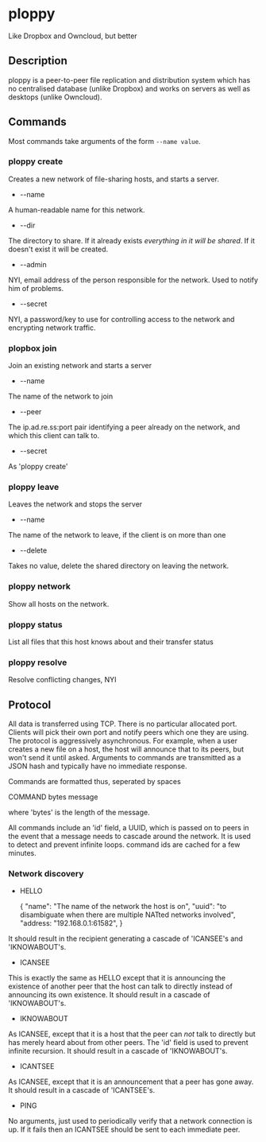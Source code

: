 # ploppy

Like Dropbox and Owncloud, but better

## Description

ploppy is a peer-to-peer file replication and distribution system which has no centralised database (unlike Dropbox) and works on servers as well as desktops (unlike Owncloud).

## Commands

Most commands take arguments of the form `--name value`.

### ploppy create

Creates a new network of file-sharing hosts, and starts a server.

* --name

A human-readable name for this network.

* --dir

The directory to share. If it already exists *everything in it will be
shared*. If it doesn't exist it will be created.

* --admin

NYI, email address of the person responsible for the network. Used to notify
him of problems.

* --secret

NYI, a password/key to use for controlling access to the network and
encrypting network traffic.

### plopbox join

Join an existing network and starts a server

* --name

The name of the network to join

* --peer

The ip.ad.re.ss:port pair identifying a peer already on the network,
and which this client can talk to.

* --secret

As 'ploppy create'

### ploppy leave

Leaves the network and stops the server

* --name

The name of the network to leave, if the client is on more than one

* --delete

Takes no value, delete the shared directory on leaving the network.

### ploppy network

Show all hosts on the network.

### ploppy status

List all files that this host knows about and their transfer status

### ploppy resolve

Resolve conflicting changes, NYI

## Protocol

All data is transferred using TCP. There is no particular allocated port.
Clients will pick their own port and notify peers which one they are using.
The protocol is aggressively asynchronous. For example, when a user
creates a new file on a host, the host will announce that to its peers,
but won't send it until asked. Arguments to commands are transmitted as
a JSON hash and typically have no immediate response.

Commands are formatted thus, seperated by spaces

  COMMAND bytes message

where 'bytes' is the length of the message.

All commands include an 'id' field, a UUID, which is passed on to peers
in the event that a message needs to cascade around the network. It is
used to detect and prevent infinite loops. command ids are cached for a
few minutes.

### Network discovery

* HELLO

  {
    "name": "The name of the network the host is on",
    "uuid": "to disambiguate when there are multiple NATted networks involved",
    "address: "192.168.0.1:61582",
  }

It should result in the recipient generating a cascade of 'ICANSEE's and 'IKNOWABOUT's.

* ICANSEE

This is exactly the same as HELLO except that it is announcing the
existence of another peer that the host can talk to directly instead of
announcing its own existence. It should result in a cascade of 'IKNOWABOUT's.

* IKNOWABOUT

As ICANSEE, except that it is a host that the peer can *not* talk to
directly but has merely heard about from other peers. The 'id' field is
used to prevent infinite recursion. It should result in a cascade of 'IKNOWABOUT's.

* ICANTSEE

As ICANSEE, except that it is an announcement that a peer has gone away. It should result in a cascade of 'ICANTSEE's.

* PING

No arguments, just used to periodically verify that a network connection is up. If it fails then an ICANTSEE should be sent to each immediate peer.
